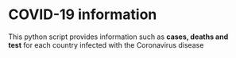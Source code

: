 # COVID-19 information
This python script provides information such as **cases, deaths and  
test** for each country infected with the Coronavirus disease
